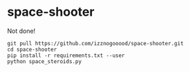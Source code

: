 # space-shooter
Not done!

```
git pull https://github.com/izznogooood/space-shooter.git
cd space-shooter
pip install -r requirements.txt --user
python space_steroids.py
```
